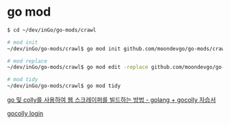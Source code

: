 # go mod

```bash
$ cd ~/dev/inGo/go-mods/crawl

# mod init
~/dev/inGo/go-mods/crawl$ go mod init github.com/moondevgo/go-mods/crawl

# mod replace
~/dev/inGo/go-mods/crawl$ go mod edit -replace github.com/moondevgo/go-mods/basic=../basic

# mod tidy
~/dev/inGo/go-mods/crawl$ go mod tidy
```



[go 및 colly를 사용하여 웹 스크레이퍼를 빌드하는 방법 - golang + gocolly 자습서](https://www.youtube.com/watch?v=bfVxq-oQA3c)

[gocolly login](http://go-colly.org/docs/examples/login/)